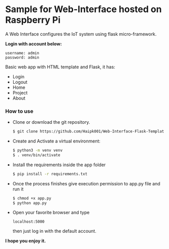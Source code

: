 

# Sample for Web-Interface hosted on Raspberry Pi



A Web Interface configures the IoT system using flask micro-framework.

**Login with account below:**

```
username: admin
password: admin
```



Basic web app with HTML template and Flask, it has:

- Login
- Logout
- Home
- Project
- About


### How to use

- Clone or download the git repository.
    ```sh
    $ git clone https://github.com/Haipk001/Web-Interface-Flask-Template.git
    ```
    
- Create and Activate a virtual environment:
    
    
    ```sh
    $ python3 -m venv venv
    $ . venv/bin/activate
    ```
    
- Install the requirements inside the app folder

    ```sh
    $ pip install -r requirements.txt
    ```

- Once the process finishes give execution permission to app.py file and run it
    ```sh
    $ chmod +x app.py
    $ python app.py
    ```

- Open your favorite browser and type
    ```
    localhost:5000
    ```
    then just log in with the default account. 


**I hope you enjoy it.**
